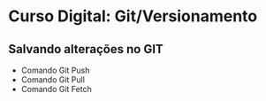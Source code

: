 # Curso Digital: Git/Versionamento


## Salvando alterações no GIT
* Comando Git Push
* Comando Git Pull
* Comando Git Fetch 
